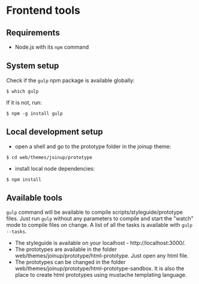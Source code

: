 # Frontend tools

## Requirements

* Node.js with its `npm` command

## System setup

Check if the `gulp` npm package is available globally:
```Shell
$ which gulp
```
If it is not, run:
```Shell
$ npm -g install gulp
```

## Local development setup

* open a shell and go to the prototype folder in the joinup theme:
```Shell
$ cd web/themes/joinup/prototype
```
* install local node dependencies:
```Shell
$ npm install
```

## Available tools

`gulp` command will be available to compile scripts/styleguide/prototype
files. Just run `gulp` without any parameters to compile and start the "watch"
mode to compile files on change. A list of all the tasks is available with `gulp
--tasks`.
* The styleguide is available on your localhost - http://localhost:3000/.
* The prototypes are available in the folder
  web/themes/joinup/prototype/html-prototype. Just open any html file.
* The prototypes can be changed in the folder
  web/themes/joinup/prototype/html-prototype-sandbox. It is also the place to
  create html prototypes using mustache templating language.
